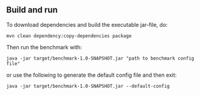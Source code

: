 
## Build and run
To download dependencies and build the executable jar-file, do:
```
mvn clean dependency:copy-dependencies package
```

Then run the benchmark with:
```
java -jar target/benchmark-1.0-SNAPSHOT.jar "path to benchmark config file"
```
or use the following to generate the default config file and then exit:
```
java -jar target/benchmark-1.0-SNAPSHOT.jar --default-config
```
